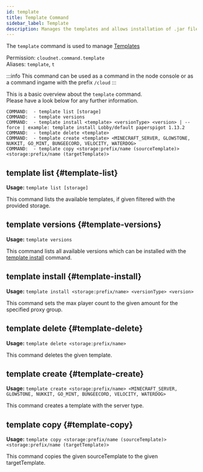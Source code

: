 ```yaml
---
id: template
title: Template Command
sidebar_label: Template
description: Manages the templates and allows installation of .jar files.
---
```


The `template` command is used to manage [Templates](../components/templates.md)

Permission: `cloudnet.command.template`  
Aliases: `template`, `t`

:::info
This command can be used as a command in the node console or as a command ingame with the prefix `/cloud`
:::

This is a basic overview about the `template` command.  
Please have a look below for any further information.
```
COMMAND:  - template list [storage]
COMMAND:  - template versions
COMMAND:  - template install <template> <versionType> <version> | --force | example: template install Lobby/default paperspigot 1.13.2
COMMAND:  - template delete <template>
COMMAND:  - template create <template> <MINECRAFT_SERVER, GLOWSTONE, NUKKIT, GO_MINT, BUNGEECORD, VELOCITY, WATERDOG>
COMMAND:  - template copy <storage:prefix/name (sourceTemplate)> <storage:prefix/name (targetTemplate)>
```

## template list {#template-list}
**Usage:** `template list [storage]`  

This command lists the available templates, if given filtered with the provided storage.

## template versions {#template-versions}
**Usage:** `template versions`

This command lists all available versions which can be installed with the [template install](#template-install) command.

## template install {#template-install}
**Usage:** `template install <storage:prefix/name> <versionType> <version>`  

This command sets the max player count to the given amount for the specified proxy group.

## template delete {#template-delete}
**Usage:** `template delete <storage:prefix/name>`  

This command deletes the given template.

## template create {#template-create}
**Usage:** `template create <storage:prefix/name> <MINECRAFT_SERVER, GLOWSTONE, NUKKIT, GO_MINT, BUNGEECORD, VELOCITY, WATERDOG>`

This command creates a template with the server type.

## template copy {#template-copy}
**Usage:** `template copy <storage:prefix/name (sourceTemplate)> <storage:prefix/name (targetTemplate)>`

This command copies the given sourceTemplate to the given targetTemplate.